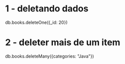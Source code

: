 # 1 - deletando dados

db.books.deleteOne({_id: 20})

# 2 - deleter mais de um item

 db.books.deleteMany({categories: "Java"})
